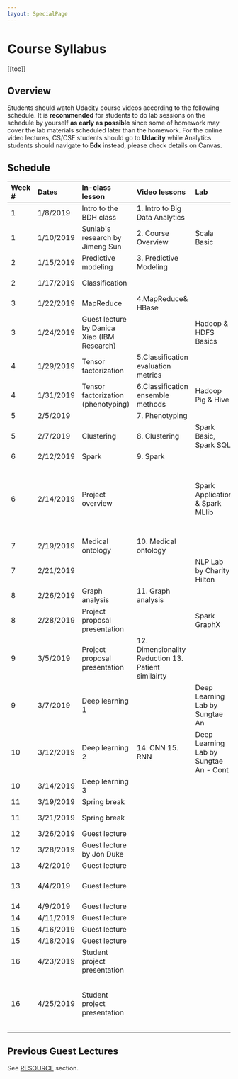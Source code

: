 ```yaml
---
layout: SpecialPage
---
```

# Course Syllabus

[[toc]]

## Overview

<!--Both on-campus and OMS student should watch  Udacity course videos. On-campus student should watch video before class. Deliverable due dates apply to both OMS and on-campus student.-->
Students should watch Udacity course videos according to the following schedule. It is **recommended** for students to do lab sessions on the schedule by yourself **as early as possible** since some of homework may cover the lab materials scheduled later than the homework.
For the online video lectures, CS/CSE students should go to **Udacity** while Analytics students should navigate to **Edx** instead, please check details on Canvas.
## Schedule

<!-- Updated @ Jan.4, 2019 -->

|Week #|Dates    |In-class lesson                            |Video lessons                                       |Lab                                   |Deliverable Due                                                             |
|:-----|:--------|:------------------------------------------|:---------------------------------------------------|:-------------------------------------|:---------------------------------------------------------------------------|
|1     |1/8/2019 |Intro to the BDH class                     |1. Intro to Big Data Analytics                      |                                      |                                                                            |
|1     |1/10/2019|Sunlab's research by Jimeng Sun            |2. Course Overview                                  |Scala Basic                           |                                                                            |
|2     |1/15/2019|Predictive modeling                        |3. Predictive Modeling                              |                                      |                                                                            |
|2     |1/17/2019|Classification                             |                                                    |                                      |HW1 Due (1/20/2019)                                                         |
|3     |1/22/2019|MapReduce                                  |4.MapReduce& HBase                                  |                                      |                                                                            |
|3     |1/24/2019|Guest lecture by Danica Xiao (IBM Research)|                                                    |Hadoop & HDFS Basics                  |                                                                            |
|4     |1/29/2019|Tensor factorization                       |5.Classification evaluation metrics                 |                                      |                                                                            |
|4     |1/31/2019|Tensor factorization (phenotyping)         |6.Classification ensemble methods                   |Hadoop Pig & Hive                     |HW2 Due (2/3/2019)                                                          |
|5     |2/5/2019 |                                           |7. Phenotyping                                      |                                      |                                                                            |
|5     |2/7/2019 |Clustering                                 |8. Clustering                                       |Spark Basic, Spark SQL                |                                                                            |
|6     |2/12/2019|Spark                                      |9. Spark                                            |                                      |                                                                            |
|6     |2/14/2019|Project overview                           |                                                    |Spark Application & Spark MLlib       |HW3 Due & Project Group Formation & Project Requirements Release (2/17/2019)|
|7     |2/19/2019|Medical ontology                           |10. Medical ontology                                |                                      |                                                                            |
|7     |2/21/2019|                                           |                                                    |NLP Lab by Charity Hilton             |                                                                            |
|8     |2/26/2019|Graph analysis                             |11. Graph analysis                                  |                                      |                                                                            |
|8     |2/28/2019|Project proposal presentation              |                                                    |Spark GraphX                          |Project Proposal Due (3/3/2019)                                             |
|9     |3/5/2019 |Project proposal presentation              |12. Dimensionality Reduction  13. Patient similairty|                                      |                                                                            |
|9     |3/7/2019 |Deep learning 1                            |                                                    |Deep Learning Lab by Sungtae An       |HW4 Due (3/10/2019)                                                         |
|10    |3/12/2019|Deep learning 2                            |14. CNN 15. RNN                                     |Deep Learning Lab by Sungtae An - Cont|                                                                            |
|10    |3/14/2019|Deep learning 3                            |                                                    |                                      |                                                                            |
|11    |3/19/2019|Spring break                               |                                                    |                                      |                                                                            |
|11    |3/21/2019|Spring break                               |                                                    |                                      |HW5 Due (3/24/2019)                                                         |
|12    |3/26/2019|Guest lecture                              |                                                    |                                      |                                                                            |
|12    |3/28/2019|Guest lecture by Jon Duke                  |                                                    |                                      |                                                                            |
|13    |4/2/2019 |Guest lecture                              |                                                    |                                      |                                                                            |
|13    |4/4/2019 |Guest lecture                              |                                                    |                                      |Project Draft Due (4/7/2019)                                                |
|14    |4/9/2019 |Guest lecture                              |                                                    |                                      |                                                                            |
|14    |4/11/2019|Guest lecture                              |                                                    |                                      |                                                                            |
|15    |4/16/2019|Guest lecture                              |                                                    |                                      |                                                                            |
|15    |4/18/2019|Guest lecture                              |                                                    |                                      |                                                                            |
|16    |4/23/2019|Student project presentation               |                                                    |                                      |                                                                            |
|16    |4/25/2019|Student project presentation               |                                                    |                                      |Final Project with code, presentation, and the final paper (4/28/2019)      |


<!--

| Week # | Dates     | In-class lesson                                                     | Video lessons                       | Lab                              | Deliverable Due                                                          | 
|--------|-----------|---------------------------------------------------------------------|-------------------------------------|----------------------------------|--------------------------------------------------------------------------| 
| 1      | 1/8/2019  | Intro to the BDH class                                              | [1. Intro to Big Data Analytics]      |                                  |                                                                          | 
| 1      | 1/10/2019 | Sunlab's research by Jimeng Sun                                     | [2. Course Overview]                  | [Scala Basic](/spark/scala-basic.html)                      |                                                                          | 
| 2      | 1/15/2019 | Deep learning for healthcare by Edward Choi                         | [3. Predictive Modeling]              |                                  |                                                                          | 
| 2      | 1/17/2019 | **Guest lecture by Mark Braunstein**                                    |                                     |                                  |  HW1 Due(1/20/2019)                                                                        |
| 3      | 1/22/2019 | Deep learning for healthcare by Edward Choi - Cont.                 | [4.MapReduce] & [HBase](/hadoop/hadoop-hbase.html)                  |                                  |                                                           | 
| 3      | 1/24/2019 |                                                                     |                                     | [Hadoop & HDFS Basics](/hadoop/hdfs-basic.html)             |                                                                          | 
| 4      | 1/29/2019 | **Guest lecture by Chunhua Wen (Columbia)**                             | [5.Classification evaluation metrics] |                                  |                                                                          | 
| 4      | 1/31/2019  |                                                                     | [6.Classification ensemble methods]   | [Hadoop Pig](/hadoop/hadoop-pig.html) & [Hive](/hadoop/hadoop-hive.html)                |   HW2 Due (2/3/2019)                                                                       | 
| 5      | 2/5/2019  | **Guest lecture by Jon Duke**                                           | [7. Phenotyping]                      |                                  |                                                                          | 
| 5      | 2/7/2019  |                                                                     | [8. Clustering]                       | "[Spark Basic](/spark/spark-basic.html), [Spark SQL](/spark/spark-sql.html) "         |                                                           | 
| 6      | 2/12/2019 | **Guest lecture by Rachel Patzer (Emory)**                              | [9. Spark]                            |                                  |                                                                          | 
| 6      | 2/14/2019 |                                                                     |                                     | [Spark Application](/spark/spark-application.html) & [Spark MLlib](/spark/spark-mllib.html)  |  HW3 Due & Project Group Formation & Project Requirements Release (2/17/2019)                                                                        | 
| 7      | 2/19/2019 | Computational phenotyping with tensor factorization by Kimis Perros (I)     | [10. Medical ontology]                 |                                  |                                                                          | 
| 7      | 2/21/2019 |  |                                     |  [NLP Lab by Charity Hilton](/nlp/solr.html)      |                                                       | 
| 8      | 2/26/2019 | **Guest lecture by David Page (UW Madison)**                            | [11. Graph analysis]                  |                                  |                                                                          | 
| 8      | 2/28/2019  |                                                                     |                                     | [Spark GraphX](/spark/spark-graphx.html)                     |  Project Proposal Due (3/3/2019)                                       | 
| 9      | 3/5/2019  | **Guest lecture by Jim Rehg**                                           | [12. Dimensionality Reduction]        |                                  |                                                                          | 
| 9      | 3/7/2019  |                                                                     |                                     | [Deep Learning Lab](/dl/dl-setup.html)  |  HW4 Due (3/10/2019)                                           | 
| 10     | 3/12/2019 |                                                                | [13. Patient similairty]              | [Deep Learning Lab by Sungtae An - Cont.](/dl/dl-setup.html)    |                                                                          | 
| 10     | 3/14/2019 |                                                                     | [14. DNN]                                   |         |                                                          | 
| 11     | 3/19/2019 |                                                         | [15. CNN]                                    |                                  |                                                                          | 
| 11     | 3/21/2019 |                                                         | [16. RNN]                                    |                                  |HW5 Due (3/24/2019) | 
| 12     | 3/26/2019 | Project Discussion                                                  |                                     |                                  | | 
| 12     | 3/28/2019 | Project Discussion                                                  |                                     |                                  |                                                  | 
| 13     | 4/2/2019  | Computational phenotyping with tensor factorization by Kimis Perros - Cont.   |                                     |                                  |                                                                      | 
| 13     | 4/4/2019  | **Guest lecture by Greg Cooper (UPitt)**                                |                                     |                                  |    Project Draft Due (4/7/2019)                                      | 
| 14     | 4/9/2019 | **Guest**                                                               |                                     |                                  |                                                                          | 
| 14     | 4/11/2019 | **Guest lecture: S. Joshua Swamidass (Wash U.)**                        |                                     |                                  |                                                                          | 
| 15     | 4/16/2019 |                                                                |                                     |                                  |                                                                          | 
| 15     | 4/18/2019 | **Guest lecture by Walter 'Buzz' Stewart (Sutter Health)**    |                                     |                                  |                                                                          | 
| 16     | 4/23/2019 |                                                                |                                     |                                  |                                                                          | 
| 16     | 4/25/2019 |                                                                     |                                     |                                  | Final Project with code, presentation, and the final paper (4/28/2019) | 

-->

<!--
## Schedule
| Week # | Dates     | In-class lesson                                                     | Video lessons                       | Lab                              | Deliverable Due                                                          | 
|--------|-----------|---------------------------------------------------------------------|-------------------------------------|----------------------------------|--------------------------------------------------------------------------| 
| 1      | 1/8/2019  | Intro to the BDH class                                              | [1. Intro to Big Data Analytics](https://classroom.udacity.com/courses/ud758/lessons/6311012028/concepts/63454385810923)      |                                  |                                                                          | 
| 1      | 1/10/2019 | Sunlab's research by Jimeng Sun                                     | [2. Course Overview](https://classroom.udacity.com/courses/ud758/lessons/6311012028/concepts/63454385820923)                  | [Scala Basic](/spark/scala-basic.html)                      |                                                                          | 
| 2      | 1/15/2019 | Deep learning for healthcare by Edward Choi                         | [3. Predictive Modeling](https://classroom.udacity.com/courses/ud758/lessons/5484251492/concepts/63794523170923)              |                                  |                                                                          | 
| 2      | 1/17/2019 | **Guest lecture by Mark Braunstein**                                    |                                     |                                  |  HW1 Due(1/20/2019)                                                                        |
| 3      | 1/22/2019 | Deep learning for healthcare by Edward Choi - Cont.                 | [4.MapReduce](https://classroom.udacity.com/courses/ud758/lessons/6298155413/concepts/63742732970923)& [HBase](/hadoop/hadoop-hbase.html)                  |                                  |                                                           | 
| 3      | 1/24/2019 |                                                                     |                                     | [Hadoop & HDFS Basics](/hadoop/hdfs-basic.html)             |                                                                          | 
| 4      | 1/29/2019 | **Guest lecture by Chunhua Wen (Columbia)**                             | [5.Classification evaluation metrics](https://classroom.udacity.com/courses/ud758/lessons/5505090946/concepts/64260385420923) |                                  |                                                                          | 
| 4      | 1/31/2019  |                                                                     | [6.Classification ensemble methods](https://classroom.udacity.com/courses/ud758/lessons/5615268587/concepts/64019285500923)   | [Hadoop Pig](/hadoop/hadoop-pig.html) & [Hive](/hadoop/hadoop-hive.html)                |   HW2 Due (2/3/2019)                                                                       | 
| 5      | 2/5/2019  | **Guest lecture by Jon Duke**                                           | [7. Phenotyping](https://classroom.udacity.com/courses/ud758/lessons/6363218753/concepts/64354692300923)                      |                                  |                                                                          | 
| 5      | 2/7/2019  |                                                                     | [8. Clustering](https://classroom.udacity.com/courses/ud758/lessons/6343118554/concepts/63741932910923)                       | "[Spark Basic](/spark/spark-basic.html), [Spark SQL](/spark/spark-sql.html) "         |                                                           | 
| 6      | 2/12/2019 | **Guest lecture by Rachel Patzer (Emory)**                              | [9. Spark](https://classroom.udacity.com/courses/ud758/lessons/6376189383/concepts/68610627160923)                            |                                  |                                                                          | 
| 6      | 2/14/2019 |                                                                     |                                     | [Spark Application](/spark/spark-application.html) & [Spark MLlib](/spark/spark-mllib.html)  |  HW3 Due & Project Group Formation & Project Requirements Release (2/17/2019)                                                                        | 
| 7      | 2/19/2019 | Computational phenotyping with tensor factorization by Kimis Perros (I)     | [10. Medical ontology](https://classroom.udacity.com/courses/ud758/lessons/6370309670/concepts/68607648580923)                 |                                  |                                                                          | 
| 7      | 2/21/2019 |  |                                     |  [NLP Lab by Charity Hilton](/nlp/solr.html)      |                                                       | 
| 8      | 2/26/2019 | **Guest lecture by David Page (UW Madison)**                            | [11. Graph analysis](https://classroom.udacity.com/courses/ud758/lessons/6374209610/concepts/68428077310923)                  |                                  |                                                                          | 
| 8      | 2/28/2019  |                                                                     |                                     | [Spark GraphX](/spark/spark-graphx.html)                     |  Project Proposal Due (3/3/2019)                                       | 
| 9      | 3/5/2019  | **Guest lecture by Jim Rehg**                                           | [12. Dimensionality Reduction](https://classroom.udacity.com/courses/ud758/lessons/6334098665/concepts/63762434410923)        |                                  |                                                                          | 
| 9      | 3/7/2019  |                                                                     |                                     | [Deep Learning Lab](/dl/dl-setup.html)  |  HW4 Due (3/10/2019)                                           | 
| 10     | 3/12/2019 |                                                                | [13. Patient similairty](https://classroom.udacity.com/courses/ud758/lessons/6375269344/concepts/68571686430923)              | [Deep Learning Lab by Sungtae An - Cont.](/dl/dl-setup.html)    |                                                                          | 
| 10     | 3/14/2019 |                                                                     | [14. DNN]                                   |         |                                                          | 
| 11     | 3/19/2019 |                                                         | [15. CNN]                                    |                                  |                                                                          | 
| 11     | 3/21/2019 |                                                         | [16. RNN]                                    |                                  |HW5 Due (3/24/2019) | 
| 12     | 3/26/2019 | Project Discussion                                                  |                                     |                                  | | 
| 12     | 3/28/2019 | Project Discussion                                                  |                                     |                                  |                                                  | 
| 13     | 4/2/2019  | Computational phenotyping with tensor factorization by Kimis Perros - Cont.   |                                     |                                  |                                                                      | 
| 13     | 4/4/2019  | **Guest lecture by Greg Cooper (UPitt)**                                |                                     |                                  |    Project Draft Due (4/7/2019)                                      | 
| 14     | 4/9/2019 | **Guest**                                                               |                                     |                                  |                                                                          | 
| 14     | 4/11/2019 | **Guest lecture: S. Joshua Swamidass (Wash U.)**                        |                                     |                                  |                                                                          | 
| 15     | 4/16/2019 |                                                                |                                     |                                  |                                                                          | 
| 15     | 4/18/2019 | **Guest lecture by Walter 'Buzz' Stewart (Sutter Health)**    |                                     |                                  |                                                                          | 
| 16     | 4/23/2019 |                                                                |                                     |                                  |                                                                          | 
| 16     | 4/25/2019 |                                                                     |                                     |                                  | Final Project with code, presentation, and the final paper (4/28/2019) | 
-->


<!--
| Week # | Dates     |  Video lessons                       | Lab                              | Deliverable Due                                                          | 
|--------|-----------|---------------------------------------------------------------------|-------------------------------------|----------------------------------|--------------------------------------------------------------------------| 
| 1      | Aug 20-24  |  [1. Intro to Big Data Analytics](https://www.udacity.com/course/viewer#!/c-ud758/l-6311012028), [2. Course Overview](https://www.udacity.com/course/viewer#!/c-ud758/l-5046828066)     |  [Scala Basic](/spark/scala-basic.html)                      |                                                                          | 
| 2      | Aug 27-31 |  [3. Predictive Modeling](https://www.udacity.com/course/viewer#!/c-ud758/l-5484251492)              |   [Hadoop & HDFS Basics](/hadoop/hdfs-basic.html)                               |    HW1 Due (Sep 2)                                                                       | 
| 3      | Sep 3-7 |  [4.MapReduce](https://www.udacity.com/course/viewer#!/c-ud758/l-6298155413)& [HBase](/hadoop/hadoop-hbase.html)                  |                                  |                                                           | 
| 4      | Sep 10-14 |  [5.Classification evaluation metrics](https://www.udacity.com/course/viewer#!/c-ud758/l-5505090946), [6.Classification ensemble methods](https://www.udacity.com/course/viewer#!/c-ud758/l-5615268587) |   [Hadoop Pig](/hadoop/hadoop-pig.html) & [Hive](/hadoop/hadoop-hive.html)                               |   HW2 Due (Sep 16)                                                                        | 
| 5      | Sep 17-21  |  [7. Phenotyping](https://www.udacity.com/course/viewer#!/c-ud758/l-6363218753), [8. Clustering](https://www.udacity.com/course/viewer#!/c-ud758/l-6343118554)                      |  [Spark Basic](/spark/spark-basic.html), [Spark SQL](/spark/spark-sql.html)                                |                                                                          | 
| 6      | Sep 24-28 |  [9. Spark](https://www.udacity.com/course/viewer#!/c-ud758/l-6376189383/m-6861062716)                            |   [Spark Application](/spark/spark-application.html) & [Spark MLlib](/spark/spark-mllib.html)                               |    HW3 Due & Project Group Formation & Project Requirements Release (proposal/draft/final) (Sep 30)                                                                      | 
| 7      | Oct 1-5 |  [10. Medical ontology](https://www.udacity.com/course/viewer#!/c-ud758/l-6370309670)                 |  [NLP Lab](/nlp/solr.html)                                |                                                                          | 
| 8      | Oct 8-12 |  [11. Graph analysis](https://www.udacity.com/course/viewer#!/c-ud758/l-6374209610/m-6842807731), [12. Dimensionality Reduction](https://www.udacity.com/course/viewer#!/c-ud758/l-6334098665)                  | [Spark GraphX](/spark/spark-graphx.html)                                 |   Project Proposal Due (Oct 14)                                                                        | 
| 9      | Oct 15-19  |  [13. Patient similairty](https://www.udacity.com/course/viewer#!/c-ud758/l-6375269344/m-6857168643), [14. DNN](http://sunlab.org/teaching/cse6250/fall2018/dl/dl-fnn.html#artificial-neural-networks)        |   [Deep Learning Lab](/dl/dl-setup.html)                               |       HW4 Due (Oct 21)                                                                   | 
| 10     | Oct 22-26 |   [15. CNN](http://sunlab.org/teaching/cse6250/fall2018/dl/dl-cnn.html), [16. RNN](http://sunlab.org/teaching/cse6250/fall2018/dl/dl-rnn.html#recurrent-neural-networks-2)               | |                                                                          | 
| 11     | Oct 29 - Nov 2 |   Potential Guest Lecture                                    |                                  |                                                                           HW5 Due (Nov 4)
| 12     | Nov 5-9 |  Potential Guest Lecture                                                 |                                     |                                   | 
| 13     | Nov 12-16 |  Potential Guest Lecture                                    |                                  |                                                Project Draft Due (Nov 11)                          | 
| 14     | Nov 19-23 |  Project Discussion                                    |                                  |                                                                          | 
| 15     | Nov 26-30 |  Project Discussion                                     |                                  |                                                                          | 
| 16     | Dec 3-7 |   Final Exam Week                                    |                                  | Final Project Due (code + presentation + final paper) (Dec 9) | 
-->
## Previous Guest Lectures

See [RESOURCE](/resource.html) section.
